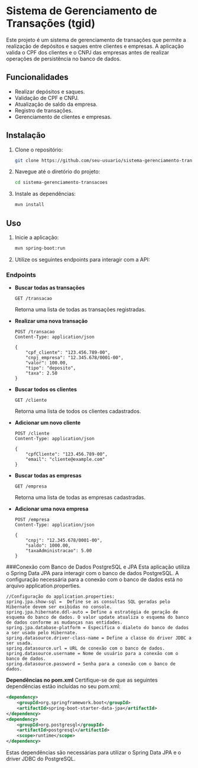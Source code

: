 # Sistema de Gerenciamento de Transações (tgid)

Este projeto é um sistema de gerenciamento de transações que permite a realização de depósitos e saques entre clientes e empresas. A aplicação valida o CPF dos clientes e o CNPJ das empresas antes de realizar operações de persistência no banco de dados.

## Funcionalidades

- Realizar depósitos e saques.
- Validação de CPF e CNPJ.
- Atualização de saldo da empresa.
- Registro de transações.
- Gerenciamento de clientes e empresas.

## Instalação

1. Clone o repositório:
    ```bash
    git clone https://github.com/seu-usuario/sistema-gerenciamento-transacoes.git
    ```
2. Navegue até o diretório do projeto:
    ```bash
    cd sistema-gerenciamento-transacoes
    ```
3. Instale as dependências:
    ```bash
    mvn install
    ```

## Uso

1. Inicie a aplicação:
    ```bash
    mvn spring-boot:run
    ```
2. Utilize os seguintes endpoints para interagir com a API:

### Endpoints

- **Buscar todas as transações**
    ```http
    GET /transacao
    ```
    Retorna uma lista de todas as transações registradas.

- **Realizar uma nova transação**
    ```http
    POST /transacao
    Content-Type: application/json

    {
        "cpf_cliente": "123.456.789-00",
        "cnpj_empresa": "12.345.678/0001-00",
        "valor": 100.00,
        "tipo": "deposito",
        "taxa": 2.50
    }
    ```

- **Buscar todos os clientes**
    ```http
    GET /cliente
    ```
    Retorna uma lista de todos os clientes cadastrados.

- **Adicionar um novo cliente**
    ```http
    POST /cliente
    Content-Type: application/json

    {
        "cpfCliente": "123.456.789-00",
        "email": "cliente@example.com"
    }
    ```

- **Buscar todas as empresas**
    ```http
    GET /empresa
    ```
    Retorna uma lista de todas as empresas cadastradas.

- **Adicionar uma nova empresa**
    ```http
    POST /empresa
    Content-Type: application/json

    {
        "cnpj": "12.345.678/0001-00",
        "saldo": 1000.00,
        "taxaAdministracao": 5.00
    }
    ```

###Conexão com Banco de Dados PostgreSQL e JPA
Esta aplicação utiliza o Spring Data JPA para interagir com o banco de dados PostgreSQL. A configuração necessária para a conexão com o banco de dados está no arquivo application.properties.

```properties
//Configuração do application.properties:
spring.jpa.show-sql =  Define se as consultas SQL geradas pelo Hibernate devem ser exibidas no console.
spring.jpa.hibernate.ddl-auto = Define a estratégia de geração de esquema do banco de dados. O valor update atualiza o esquema do banco de dados conforme as mudanças nas entidades.
spring.jpa.database-platform = Especifica o dialeto do banco de dados a ser usado pelo Hibernate.
spring.datasource.driver-class-name = Define a classe do driver JDBC a ser usada.
spring.datasource.url = URL de conexão com o banco de dados.
spring.datasource.username = Nome de usuário para a conexão com o banco de dados.
spring.datasource.password = Senha para a conexão com o banco de dados.
```
**Dependências no pom.xml**
Certifique-se de que as seguintes dependências estão incluídas no seu pom.xml:
```xml
<dependency>
    <groupId>org.springframework.boot</groupId>
    <artifactId>spring-boot-starter-data-jpa</artifactId>
</dependency>
<dependency>
    <groupId>org.postgresql</groupId>
    <artifactId>postgresql</artifactId>
    <scope>runtime</scope>
</dependency>
```

Estas dependências são necessárias para utilizar o Spring Data JPA e o driver JDBC do PostgreSQL.

